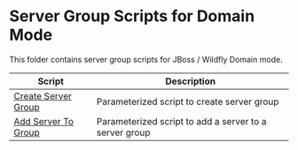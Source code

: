 # Server Group Scripts for Domain Mode

This folder contains server group scripts for JBoss / Wildfly Domain mode.


|          Script       |                 Description                      |
|-----------------------|--------------------------------------------------|
|  [Create Server Group](create-server-group)    | Parameterized script to create server group         |
|  [Add Server To Group](add-server-to-group)    | Parameterized script to add a server to a server group        |
